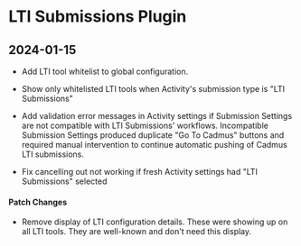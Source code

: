 # LTI Submissions Plugin

## 2024-01-15


- Add LTI tool whitelist to global configuration. 

- Show only whitelisted LTI tools when Activity's submission type is "LTI Submissions"

- Add validation error messages in Activity settings if Submission Settings are not compatible with LTI Submissions' workflows. Incompatible Submission Settings produced duplicate "Go To Cadmus" buttons and required manual intervention to continue automatic pushing of Cadmus LTI submissions.

- Fix cancelling out not working if fresh Activity settings had "LTI Submissions" selected


#### Patch Changes

- Remove display of LTI configuration details. These were showing up on all LTI tools. They are well-known and don't need this display.

